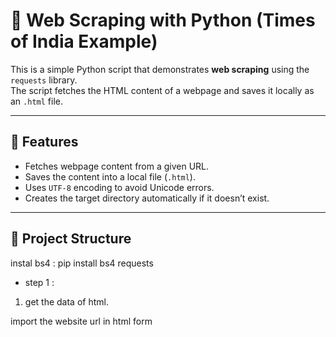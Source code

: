 # 📰 Web Scraping with Python (Times of India Example)

This is a simple Python script that demonstrates **web scraping** using the `requests` library.  
The script fetches the HTML content of a webpage and saves it locally as an `.html` file.

---

## 🚀 Features
- Fetches webpage content from a given URL.
- Saves the content into a local file (`.html`).
- Uses `UTF-8` encoding to avoid Unicode errors.
- Creates the target directory automatically if it doesn’t exist.

---

## 📂 Project Structure


instal bs4 : pip install bs4 requests

- step 1 :

1. get the data of html.

import the website url in html form 
